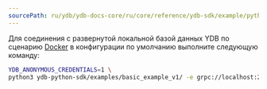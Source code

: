```yaml
---
sourcePath: ru/ydb/ydb-docs-core/ru/core/reference/ydb-sdk/example/python/_includes/run_docker.md
---
```

Для соединения с развернутой локальной базой данных YDB по сценарию [Docker](../../../../../getting_started/self_hosted/ydb_docker.md) в конфигурации по умолчанию  выполните следующую команду:

``` bash
YDB_ANONYMOUS_CREDENTIALS=1 \
python3 ydb-python-sdk/examples/basic_example_v1/ -e grpc://localhost:2136 -d /local
```
